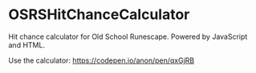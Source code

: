 # OSRSHitChanceCalculator
Hit chance calculator for Old School Runescape. Powered by JavaScript and HTML.

Use the calculator: https://codepen.io/anon/pen/qxGjRB
